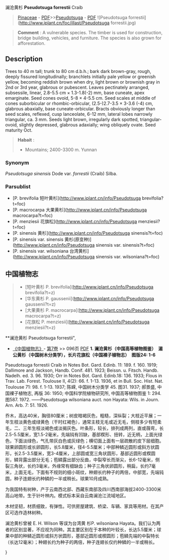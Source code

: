 澜沧黄杉 **Pseudotsuga forrestii** Craib

> [Pinaceae](http://www.iplant.cn/info/Pinaceae?t=foc) - [PDF](http://www.iplant.cn/foc/pdf/Pinaceae.pdf)>>[Pseudotsuga](http://www.iplant.cn/info/Pseudotsuga?t=foc) - [PDF](http://www.iplant.cn/foc/pdf/Pseudotsuga.pdf)
![Pseudotsuga forrestii](http://www.iplant.cn/foc/illast/Pseudotsuga forrestii.jpg)


> **Comment** : 
> A vulnerable species. The timber is used for construction, bridge building, vehicles, and furniture. The species is also grown for afforestation.

## Description

Trees to 40 m tall; trunk to 80 cm d.b.h.; bark dark brown-gray, rough, deeply fissured longitudinally; branchlets initially pale yellow or greenish yellow, becoming reddish brown when dry, light brown or brownish gray in 2nd or 3rd year, glabrous or pubescent. Leaves pectinately arranged, subsessile, linear, 2.8-5.5 cm ×  1.3-1.8(-2) mm, base cuneate, apex emarginate. Seed cones ovoid, 5-8 ×  4-5.5 cm. Seed scales at middle of cones suborbicular or rhombic-orbicular, (2.5-)2.7-3.5 ×  3-3.6 (-4) cm, glabrous abaxially, base cuneate-orbicular. Bracts obviously longer than seed scales, reflexed, cusp lanceolate, 6-12 mm, lateral lobes narrowly triangular, ca. 3 mm. Seeds light brown, irregularly dark spotted, triangular-ovoid, slightly depressed, glabrous adaxially; wing obliquely ovate. Seed maturity Oct.


> **Habait** : 
>*  Mountains; 2400-3300 m. Yunnan

### Synonym
*Pseudotsuga sinensis* Dode var. *forrestii* (Craib) Silba.

### Parsublist

* [P.  brevifolia  短叶黄杉](http://www.iplant.cn/info/Pseudotsuga brevifolia?t=foc)
* [P.  macrocarpa  大果黄杉](http://www.iplant.cn/info/Pseudotsuga macrocarpa?t=foc)
* [P.  menziesii  花旗松](http://www.iplant.cn/info/Pseudotsuga menziesii?t=foc)
* [P.  sinensis  黄杉](http://www.iplant.cn/info/Pseudotsuga sinensis?t=foc)
* [P.  sinensis var. sinensis  黄杉(原变种)](http://www.iplant.cn/info/Pseudotsuga sinensis var. sinensis?t=foc)
* [P.  sinensis var. wilsoniana  台湾黄杉](http://www.iplant.cn/info/Pseudotsuga sinensis var. wilsoniana?t=foc)


## 中国植物志

> * [短叶黄杉  P.  brevifolia](http://www.iplant.cn/info/Pseudotsuga brevifolia?t=z)
> * [华东黄杉  P.  gaussenii](http://www.iplant.cn/info/Pseudotsuga gaussenii?t=z)
> * [大果黄杉  P.  macrocarpa](http://www.iplant.cn/info/Pseudotsuga macrocarpa?t=z)
> * [花旗松  P.  menziesii](http://www.iplant.cn/info/Pseudotsuga menziesii?t=z)


**澜沧黄杉 Pseudotsuga forrestii",


* [《中国植物志》](http://www.iplant.cn/frps)- [第7卷](http://www.iplant.cn/frps/vol/7) >> 096页 [PDF](http://www.iplant.cn/frps/pdf/7/096.pdf)
**1. 澜沧黄杉（中国高等植物图鉴）　湄公黄杉（中国树木分类学），长片花旗松（中国裸子植物志）　图版24: 1-6**

Pseudotsuga forrestii Craib in Notes Bot. Gard. Edinb. 11: 189. f. 160. 1919; Dallimore and Jackson, Handb. Conif. 481. 1923; Beissn. u. Fitsch. Handb. Nadelh. ed. 3. 96. 1930; Orr in Notes Bot. Gard. Edinb.18: 136. 1933; Flous in Trav. Lab. Forest. Toulouse Ⅱ, 4(2): 66. f. 1-13. 1936, et in Bull. Soc. Hist. Nat. Toulouse 71: 98. f. 1-13. 1937; 陈嵘, 中国树木分类学 45. 图31. 1937; 郝景盛, 中国裸子植物志, 再版 36: 1950; 中国科学院植物研究所, 中国高等植物图鉴 1: 294. 图587. 1972. ——Pseudotsuga wilsoniana auct. non Hayata: Wils. in Journ. Arn. Arb. 7: 51. 1926.

乔木，高达40米，胸径80厘米；树皮暗褐灰色，粗糙，深纵裂；大枝近平展；一年生枝淡黄色或绿黄色（干时红褐色），通常主枝无毛或近无毛，侧枝多少有短柔毛，二、三年生枝淡褐色或淡揭灰色。叶条形，较长，排列成两列，直或薇弯，长2.5-5.5厘米，宽1.5-2毫米，先端钝有凹缺，基部楔形、扭转，近无柄，上面光绿色，下面淡绿色，气孔带灰白色或灰绿色；横切面上面有一层疏散的皮下层细胞。球果卵圆形或长卵圆形，长5.8厘米，径4-5.5厘米；中部种鳞近圆形或斜方状圆形，长2.5-3.5厘米，宽3-4厘米，上部圆或宽三角状圆形，基部近圆形或楔圆形，鳞背露出部分无毛；苞鳞露出部分反曲，中裂窄长而渐尖，长6-12毫米，侧裂三角状，长约3毫米，外缘常有细缺齿；种子三角状卵圆形，稍扁，长约7毫米，上面无毛，下面有不规则的细小斑纹，种翅长约种子的两倍，中部宽，先端钝圆，种子连翅长约种鳞的一半或稍长。球果10月成熟。

为我国特有树种，产于云南西北部、西藏东南部及四川西南部海拔2400-3300米高山地带。生于针叶林内。模式标本采自云南澜沧江流域地区。

木材坚韧，材质细致，有弹性。可供房屋建筑、桥梁、车辆、家具等用材。在其产区可选作造林树种。

澜沧黄杉曾被 E. H. Wilson 等误为台湾黄 杉P. wilsoniana Hayata。我们认为两者的区别显著，不应视为同种。其主要区别在于本种的叶较长，长达5.5厘米；球果中部的种鳞近圆形或斜方状圆形，基部近圆形或楔圆形；苞鳞先端的中裂特长（长达12毫米）；种翅长约为种子的两倍，种子连翅长仅约种鳞的一半或稍长。

}